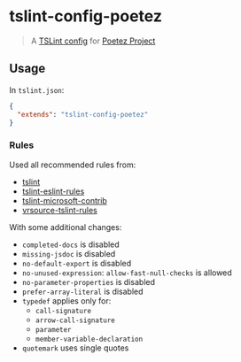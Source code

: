 # tslint-config-poetez

> A [TSLint config](https://palantir.github.io/tslint/usage/tslint-json/)
for [Poetez Project](https://github.com/poetez)

## Usage

In `tslint.json`:
```json
{
  "extends": "tslint-config-poetez"
}
```

### Rules
Used all recommended rules from:
* [tslint](https://palantir.github.io/tslint/)
* [tslint-eslint-rules](https://github.com/buzinas/tslint-eslint-rules)
* [tslint-microsoft-contrib](https://github.com/Microsoft/tslint-microsoft-contrib)
* [vrsource-tslint-rules](https://github.com/vrsource/vrsource-tslint-rules)

With some additional changes: 
* `completed-docs` is disabled
* `missing-jsdoc` is disabled
* `no-default-export` is disabled
* `no-unused-expression`: `allow-fast-null-checks` is allowed
* `no-parameter-properties` is disabled
* `prefer-array-literal` is disabled
* `typedef` applies only for: 
  * `call-signature`
  * `arrow-call-signature`
  * `parameter`
  * `member-variable-declaration`
* `quotemark` uses single quotes